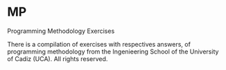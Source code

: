 # MP
Programming Methodology Exercises

There is a compilation of exercises with respectives answers, of programming methodology from the Ingenieering School of the University of Cadiz (UCA).
All rights reserved.
